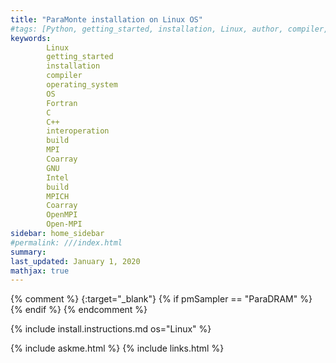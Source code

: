 ```yaml
---
title: "ParaMonte installation on Linux OS"
#tags: [Python, getting_started, installation, Linux, author, compiler, operating_system, OS, Fortran, C, C++, interoperation, build]
keywords: 
        Linux
        getting_started
        installation
        compiler
        operating_system
        OS
        Fortran
        C
        C++
        interoperation
        build
        MPI
        Coarray
        GNU
        Intel
        build
        MPICH
        Coarray
        OpenMPI
        Open-MPI
sidebar: home_sidebar
#permalink: ///index.html
summary:
last_updated: January 1, 2020
mathjax: true
---
```

{% comment %}
[](){:target="_blank"}
{% if pmSampler == "ParaDRAM" %}
{% endif %}
{% endcomment %}
<br>

{% include install.instructions.md os="Linux" %}

{% include askme.html %}
{% include links.html %}
